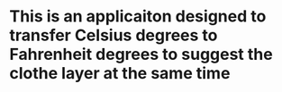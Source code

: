 # This is an applicaiton designed to transfer Celsius degrees to Fahrenheit degrees to suggest the clothe layer at the same time #